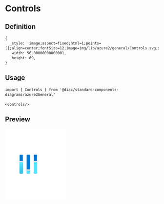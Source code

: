 # Controls

## Definition

```
{
  _style: 'image;aspect=fixed;html=1;points=[];align=center;fontSize=12;image=img/lib/azure2/general/Controls.svg;strokeColor=none;',
  _width: 56.00000000000001,
  _height: 69,
}
```

## Usage

```
import { Controls } from '@diac/standard-components-diagrams/azure2General'

<Controls/>
```

## Preview

<img src="./controls.png" width="200"/>
